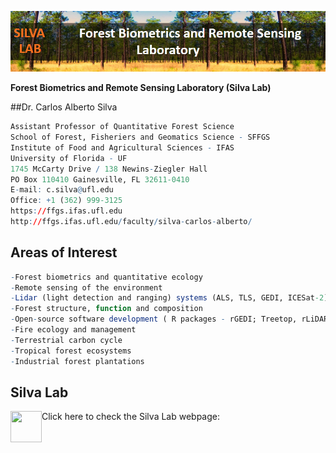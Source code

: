 ![](https://github.com/carlos-alberto-silva/silvalab/blob/master/images/top_cover.png)<br/>

**Forest Biometrics and Remote Sensing Laboratory (Silva Lab)**

##Dr. Carlos Alberto Silva
```r
Assistant Professor of Quantitative Forest Science
School of Forest, Fisheriers and Geomatics Science - SFFGS
Institute of Food and Agricultural Sciences - IFAS
University of Florida - UF
1745 McCarty Drive / 138 Newins-Ziegler Hall
PO Box 110410 Gainesville, FL 32611-0410
E-mail: c.silva@ufl.edu
Office: +1 (362) 999-3125
https://ffgs.ifas.ufl.edu
http://ffgs.ifas.ufl.edu/faculty/silva-carlos-alberto/  
```

## Areas of Interest
```r
-Forest biometrics and quantitative ecology
-Remote sensing of the environment
-Lidar (light detection and ranging) systems (ALS, TLS, GEDI, ICESat-2)
-Forest structure, function and composition
-Open-source software development ( R packages - rGEDI; Treetop, rLiDAR, ForestGapR)
-Fire ecology and management
-Terrestrial carbon cycle
-Tropical forest ecosystems
-Industrial forest plantations
```

## Silva Lab
Click here to check the Silva Lab webpage:
<img align="left" width="50" height="50" src="https://github.com/carlos-alberto-silva/silvalab/tree/master/images/click_here.gif" href="https://carlos-alberto-silva.github.io/silvalab/home.html">

